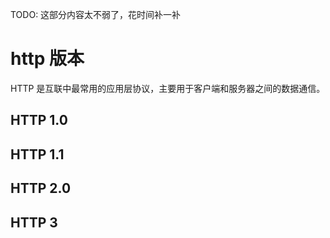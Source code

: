 TODO: 这部分内容太不弱了，花时间补一补

# http 版本

HTTP 是互联中最常用的应用层协议，主要用于客户端和服务器之间的数据通信。

## HTTP 1.0

## HTTP 1.1

## HTTP 2.0

## HTTP 3
